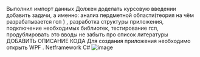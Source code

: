 Выполнил импорт данных
Должен доделать курсовую введении добавить задачи, а именно: анализ пердметной области(теория на чём разрабатывается гсп ) , разработка структуры приложения, подключение необходимых библиотек, тестирование гсп, продублировать это вводы не забыть про список литературы
ДОБАВИТЬ ОПИСАНИЕ КОДА
Для создания приложения необходимо открыть WPF . Netframework C#
![image](https://user-images.githubusercontent.com/90375458/152120124-4bcb78c8-6290-4b45-90d3-a0a1964e1d56.png)
